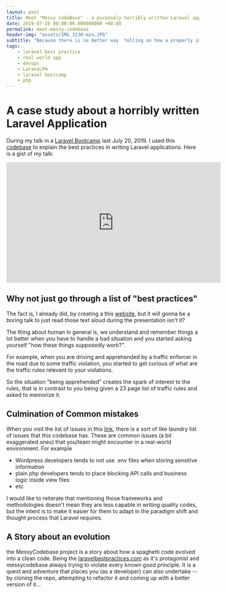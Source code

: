 ```yaml
---
layout: post
title: Meet "Messy CodeBase" - a purposely horribly written Laravel app
date: 2019-07-20 00:00:00.000000000 +08:00
permalink: meet-messy-codebase
header-img: "assets/IMG_3230-min.JPG"
subtitle: "Because there is no better way  telling on how a properly implemented Laravel app should be, other than giving an example of how a horrible one looks like..."
tags:
    - laravel best practice
    - real world app
    - devops
    - LaraveLPH
    - laravel bootcamp
    - php
---
```


<style>
.post-heading h1,.post-heading h2 { background-color: rgba(0,133,161,0.5); }
</style>


<h1>A case study about a horribly written Laravel Application</h1>

During my talk in a <a href="https://www.facebook.com/events/347298622600242/" target="_blank" rel="nofollow">Laravel Bootcamp</a> last July 20, 2019. I used this <a href="https://github.com/laravelbestpractices/messy-codebase/issues" target="_blank" rel="nofollow">codebase</a> to explain the best practices in writing Laravel applications. Here is a gist of my talk:

<iframe width="560" height="315" src="https://www.youtube.com/embed/meXZ8C5WJZo" frameborder="0" allow="accelerometer; autoplay; encrypted-media; gyroscope; picture-in-picture" allowfullscreen></iframe>


<h2>Why not just go through a list of "best practices"</h2>

The fact is, I already did, by creating a this <a href="http://www.laravelbestpractices.com/">website</a>, but it will gonna be a boring talk to just read those text aloud during the presentation isn't it?

The thing about human in general is, we understand and remember things a lot better when you have to handle a bad situation and you started asking yourself "how these things supposedly work?".

For example, when you are driving and apprehended by a traffic enforcer in the road due to some traffic violation, you started to get curious of what are the traffic rules relevant to your violations.

So the situation "being apprehended" creates the spark of interest to the rules, that is in contrast to you being given a 23 page list of traffic rules and asked to memorize it.



<h2>Culmination of Common mistakes</h2>

When you visit the list of issues in this <a href="https://github.com/laravelbestpractices/messy-codebase/issues">link</a>, there is a sort of like laundry list of issues that this codebase has.  These are common issues (a bit exaggerated ones) that you/team might encounter in a real-world environment. For example 

<ul>
	<li>Wordpress developers tends to not use .env files when storing sensitive information</li> 
	<li>plain php developers tends to place blocking API calls and business logic inside view files</li> 
	<li>etc</li> 
</ul>

I would like to reiterate that mentioning those frameworks and methodologies doesn't mean they are less capable in writing quality codes, but the intent is to make it easier for them to adapt in the paradigm shift and thought process that Laravel requires.


<h2>A Story about an evolution</h2>

the MessyCodebase project is a story about how a spaghetti code evolved into a clean code. Being the <a href="https://www.laravelbestpractices.com">laravelbestpractices.com</a> as it's protagonist and messycodebase always trying to violate every known good principle.  It is a quest and adventure that places you (as a developer) can also undertake -- by cloning the repo, attempting to refactor it and coming up with a better version of it...